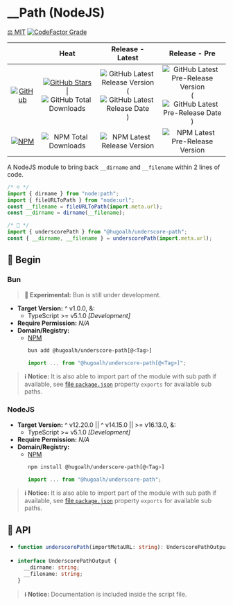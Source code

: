 # __Path (NodeJS)

[⚖️ MIT](./LICENSE.md)
[![CodeFactor Grade](https://img.shields.io/codefactor/grade/github/hugoalh-studio/underscore-path-nodejs?label=Grade&logo=codefactor&logoColor=ffffff&style=flat-square "CodeFactor Grade")](https://www.codefactor.io/repository/github/hugoalh-studio/underscore-path-nodejs)

|  | **Heat** | **Release - Latest** | **Release - Pre** |
|:-:|:-:|:-:|:-:|
| [![GitHub](https://img.shields.io/badge/GitHub-181717?logo=github&logoColor=ffffff&style=flat-square "GitHub")](https://github.com/hugoalh-studio/underscore-path-nodejs) | [![GitHub Stars](https://img.shields.io/github/stars/hugoalh-studio/underscore-path-nodejs?label=&logoColor=ffffff&style=flat-square "GitHub Stars")](https://github.com/hugoalh-studio/underscore-path-nodejs/stargazers) \| ![GitHub Total Downloads](https://img.shields.io/github/downloads/hugoalh-studio/underscore-path-nodejs/total?label=&style=flat-square "GitHub Total Downloads") | ![GitHub Latest Release Version](https://img.shields.io/github/release/hugoalh-studio/underscore-path-nodejs?sort=semver&label=&style=flat-square "GitHub Latest Release Version") (![GitHub Latest Release Date](https://img.shields.io/github/release-date/hugoalh-studio/underscore-path-nodejs?label=&style=flat-square "GitHub Latest Release Date")) | ![GitHub Latest Pre-Release Version](https://img.shields.io/github/release/hugoalh-studio/underscore-path-nodejs?include_prereleases&sort=semver&label=&style=flat-square "GitHub Latest Pre-Release Version") (![GitHub Latest Pre-Release Date](https://img.shields.io/github/release-date-pre/hugoalh-studio/underscore-path-nodejs?label=&style=flat-square "GitHub Latest Pre-Release Date")) |
| [![NPM](https://img.shields.io/badge/NPM-CB3837?logo=npm&logoColor=ffffff&style=flat-square "NPM")](https://www.npmjs.com/package/@hugoalh/underscore-path) | ![NPM Total Downloads](https://img.shields.io/npm/dt/@hugoalh/underscore-path?label=&style=flat-square "NPM Total Downloads") | ![NPM Latest Release Version](https://img.shields.io/npm/v/@hugoalh/underscore-path/latest?label=&style=flat-square "NPM Latest Release Version") | ![NPM Latest Pre-Release Version](https://img.shields.io/npm/v/@hugoalh/underscore-path/pre?label=&style=flat-square "NPM Latest Pre-Release Version") |

A NodeJS module to bring back `__dirname` and `__filename` within 2 lines of code.

```js
/* ☹️ */
import { dirname } from "node:path";
import { fileURLToPath } from "node:url";
const __filename = fileURLToPath(import.meta.url);
const __dirname = dirname(__filename);
```

```js
/* 🙂 */
import { underscorePath } from "@hugoalh/underscore-path";
const { __dirname, __filename } = underscorePath(import.meta.url);
```

## 🔰 Begin

### Bun

> **🧪 Experimental:** Bun is still under development.

- **Target Version:** ^ v1.0.0, &:
  - TypeScript >= v5.1.0 *\[Development\]*
- **Require Permission:** *N/A*
- **Domain/Registry:**
  - [NPM](https://www.npmjs.com/package/@hugoalh/underscore-path)
    ```sh
    bun add @hugoalh/underscore-path[@<Tag>]
    ```
    ```js
    import ... from "@hugoalh/underscore-path[@<Tag>]";
    ```

> **ℹ️ Notice:** It is also able to import part of the module with sub path if available, see [file `package.json`](./package.json) property `exports` for available sub paths.

### NodeJS

- **Target Version:** ^ v12.20.0 \|\| ^ v14.15.0 \|\| >= v16.13.0, &:
  - TypeScript >= v5.1.0 *\[Development\]*
- **Require Permission:** *N/A*
- **Domain/Registry:**
  - [NPM](https://www.npmjs.com/package/@hugoalh/underscore-path)
    ```sh
    npm install @hugoalh/underscore-path[@<Tag>]
    ```
    ```js
    import ... from "@hugoalh/underscore-path";
    ```

> **ℹ️ Notice:** It is also able to import part of the module with sub path if available, see [file `package.json`](./package.json) property `exports` for available sub paths.

## 🧩 API

- ```ts
  function underscorePath(importMetaURL: string): UnderscorePathOutput;
  ```
- ```ts
  interface UnderscorePathOutput {
    __dirname: string;
    __filename: string;
  }
  ```

> **ℹ️ Notice:** Documentation is included inside the script file.
